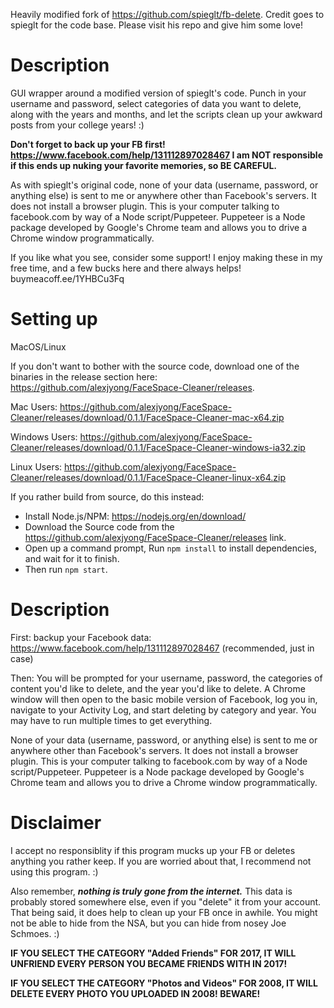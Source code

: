 Heavily modified fork of https://github.com/spieglt/fb-delete.  Credit goes to spieglt for the code base. Please visit his repo and give him some love! 

# Description

GUI wrapper around a modified version of spieglt's code.  Punch in your username and password, select categories of data you want to delete, along with the years and months, and let the scripts clean up your awkward posts from your college years! :)

**Don't forget to back up your FB first! https://www.facebook.com/help/131112897028467  I am NOT responsible if this ends up nuking your favorite memories, so BE CAREFUL.**

As with spieglt's original code, none of your data (username, password, or anything else) is sent to me or anywhere other than Facebook's servers. It does not install a browser plugin. This is your computer talking to facebook.com by way of a Node script/Puppeteer. Puppeteer is a Node package developed by Google's Chrome team and allows you to drive a Chrome window programmatically.

If you like what you see, consider some support! I enjoy making these in my free time, and a few bucks here and there always helps! buymeacoff.ee/1YHBCu3Fq

# Setting up

MacOS/Linux

If you don't want to bother with the source code, download one of the binaries in the release section here: https://github.com/alexjyong/FaceSpace-Cleaner/releases.

Mac Users: https://github.com/alexjyong/FaceSpace-Cleaner/releases/download/0.1.1/FaceSpace-Cleaner-mac-x64.zip

Windows Users: https://github.com/alexjyong/FaceSpace-Cleaner/releases/download/0.1.1/FaceSpace-Cleaner-windows-ia32.zip

Linux Users: https://github.com/alexjyong/FaceSpace-Cleaner/releases/download/0.1.1/FaceSpace-Cleaner-linux-x64.zip


If you rather build from source, do this instead:

* Install Node.js/NPM: https://nodejs.org/en/download/
* Download the Source code from the https://github.com/alexjyong/FaceSpace-Cleaner/releases link.
* Open up a command prompt, Run `npm install` to install dependencies, and wait for it to finish.
* Then run `npm start`.


# Description
First: backup your Facebook data: https://www.facebook.com/help/131112897028467 (recommended, just in case)

Then: You will be prompted for your username, password, the categories of content you'd like to delete, and the year you'd like to delete. A Chrome window will then open to the basic mobile version of Facebook, log you in, navigate to your Activity Log, and start deleting by category and year. You may have to run multiple times to get everything.

None of your data (username, password, or anything else) is sent to me or anywhere other than Facebook's servers. It does not install a browser plugin. This is your computer talking to facebook.com by way of a Node script/Puppeteer. Puppeteer is a Node package developed by Google's Chrome team and allows you to drive a Chrome window programmatically.


# Disclaimer 
I accept no responsiblity if this program mucks up your FB or deletes anything you rather keep.  If you are worried about that, I recommend not using this program. :)

Also remember, ***nothing is truly gone from the internet.*** This data is probably stored somewhere else, even if you "delete" it from your account. That being said, it does help to clean up your FB once in awhile. You might not be able to hide from the NSA, but you can hide from nosey Joe Schmoes. :)

**IF YOU SELECT THE CATEGORY "Added Friends" FOR 2017, IT WILL UNFRIEND EVERY PERSON YOU BECAME FRIENDS WITH IN 2017!**

**IF YOU SELECT THE CATEGORY "Photos and Videos" FOR 2008, IT WILL DELETE EVERY PHOTO YOU UPLOADED IN 2008! BEWARE!**
